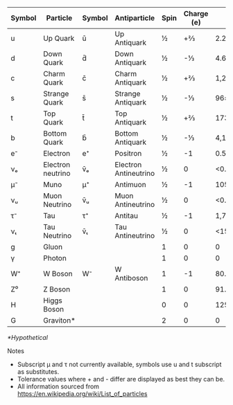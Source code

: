 
|Symbol|Particle|Symbol|Antiparticle|Spin|Charge (e)|Mass (MeV/c²)|
|------|--------|------|------------|----|------|-------------|
|u|Up Quark|ū|Up Antiquark|½|+⅔|2.2|2.2±⁰⋅⁶₀.₄|
|d|Down Quark|d̄|Down Antiquark|½|-⅓|4.6±⁰⋅⁵₀.₄|
|c|Charm Quark|c̄|Charm Antiquark|½|+⅔|1,280±30|
|s|Strange Quark|s̄|Strange Antiquark|½|-⅓|96±⁸₄|
|t|Top Quark|t̄|Top Antiquark|½|+⅔|173,100±600|
|b|Bottom Quark|b̄|Bottom Antiquark|½|-⅓|4,180±⁴⁰₃₀|
|e⁻|Electron|e⁺|Positron|½|-1|0.5109989461±0.0000000031|
|νₑ|Electron neutrino|v̄ₑ|Electron Antineutrino|½|0|<0.0000022|
|μ⁻|Muno|μ⁺|Antimuon|½|-1|105.6583745±0.0000024|
|νᵤ|Muon Neutrino|v̄ᵤ|Muon Antineutrino|½|0|<0.170|
|τ⁻|Tau|τ⁺|Antitau|½|-1|1,776.86±0.12|
|νₜ|Tau Neutrino|v̄ₜ|Tau Antineutrino|½|0|<15.5|
|g|Gluon|||1|0|0|
|γ|Photon|||1|0|0|
|W⁺|W Boson|W⁻|W Antiboson|1|-1|80.385±0.015|
|Z⁰|Z Boson|||1|0|91.1875±0.0021|
|H|Higgs Boson|||0|0|125.09±0.24|
|G|Graviton*|||2|0|0|

 _*Hypothetical_

Notes
- Subscript μ and τ not currently available, symbols use u and t subscript as substitutes.
- Tolerance values where + and - differ are displayed as best they can be. 
- All information sourced from https://en.wikipedia.org/wiki/List_of_particles
